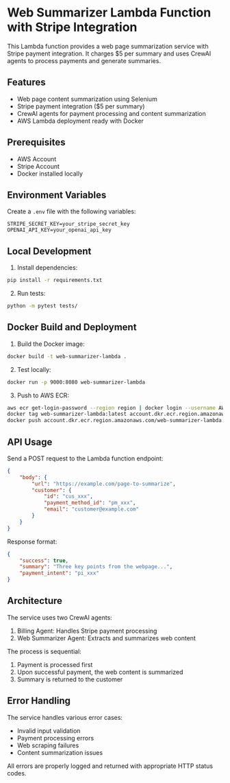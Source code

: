# Web Summarizer Lambda Function with Stripe Integration

This Lambda function provides a web page summarization service with Stripe payment integration. It charges $5 per summary and uses CrewAI agents to process payments and generate summaries.

## Features

- Web page content summarization using Selenium
- Stripe payment integration ($5 per summary)
- CrewAI agents for payment processing and content summarization
- AWS Lambda deployment ready with Docker

## Prerequisites

- AWS Account
- Stripe Account
- Docker installed locally

## Environment Variables

Create a `.env` file with the following variables:

```
STRIPE_SECRET_KEY=your_stripe_secret_key
OPENAI_API_KEY=your_openai_api_key
```

## Local Development

1. Install dependencies:
```bash
pip install -r requirements.txt
```

2. Run tests:
```bash
python -m pytest tests/
```

## Docker Build and Deployment

1. Build the Docker image:
```bash
docker build -t web-summarizer-lambda .
```

2. Test locally:
```bash
docker run -p 9000:8080 web-summarizer-lambda
```

3. Push to AWS ECR:
```bash
aws ecr get-login-password --region region | docker login --username AWS --password-stdin account.dkr.ecr.region.amazonaws.com
docker tag web-summarizer-lambda:latest account.dkr.ecr.region.amazonaws.com/web-summarizer-lambda:latest
docker push account.dkr.ecr.region.amazonaws.com/web-summarizer-lambda:latest
```

## API Usage

Send a POST request to the Lambda function endpoint:

```json
{
    "body": {
        "url": "https://example.com/page-to-summarize",
        "customer": {
            "id": "cus_xxx",
            "payment_method_id": "pm_xxx",
            "email": "customer@example.com"
        }
    }
}
```

Response format:

```json
{
    "success": true,
    "summary": "Three key points from the webpage...",
    "payment_intent": "pi_xxx"
}
```

## Architecture

The service uses two CrewAI agents:
1. Billing Agent: Handles Stripe payment processing
2. Web Summarizer Agent: Extracts and summarizes web content

The process is sequential:
1. Payment is processed first
2. Upon successful payment, the web content is summarized
3. Summary is returned to the customer

## Error Handling

The service handles various error cases:
- Invalid input validation
- Payment processing errors
- Web scraping failures
- Content summarization issues

All errors are properly logged and returned with appropriate HTTP status codes.
